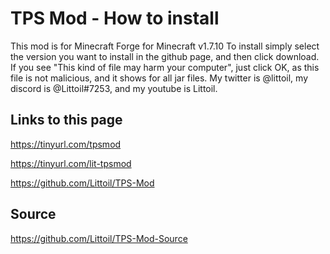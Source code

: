 # TPS Mod - How to install
This mod is for Minecraft Forge for Minecraft v1.7.10
To install simply select the version you want to install in the github page, and then click download.
If you see "This kind of file may harm your computer", just click OK, as this file is not malicious, and it shows for all jar files.
My twitter is @littoil, my discord is @Littoil#7253, and my youtube is Littoil.

## Links to this page

https://tinyurl.com/tpsmod

https://tinyurl.com/lit-tpsmod

https://github.com/Littoil/TPS-Mod

## Source
https://github.com/Littoil/TPS-Mod-Source
